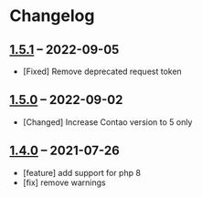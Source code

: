 # Changelog

[//]: <> (
Types of changes
    Added for new Addeds.
    Changed for changes in existing functionality.
    Deprecated for soon-to-be removed Addeds.
    Removed for now removed Addeds.
    Fixed for any bug fixes.
    Security in case of vulnerabilities.
)

## [1.5.1](https://github.com/pdir/contao-theme-helper-bundle/tree/1.5.1) – 2022-09-05

- [Fixed] Remove deprecated request token

## [1.5.0](https://github.com/pdir/contao-theme-helper-bundle/tree/1.5.0) – 2022-09-02

- [Changed] Increase Contao version to 5 only

## [1.4.0](https://github.com/pdir/contao-theme-helper-bundle/tree/1.4.0) – 2021-07-26

- [feature] add support for php 8
- [fix] remove warnings
